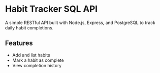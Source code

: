 
# Habit Tracker SQL API

A simple RESTful API built with Node.js, Express, and PostgreSQL to track daily habit completions.

## Features

- Add and list habits
- Mark a habit as complete
- View completion history

